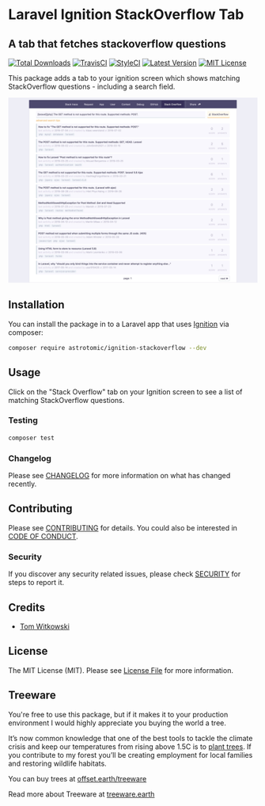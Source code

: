 # Laravel Ignition StackOverflow Tab

## A tab that fetches stackoverflow questions

[![Total Downloads](https://img.shields.io/packagist/dt/astrotomic/ignition-stackoverflow.svg?label=Downloads&style=flat-square&cacheSeconds=600)](https://packagist.org/packages/astrotomic/ignition-stackoverflow)
[![TravisCI](https://img.shields.io/travis/Astrotomic/ignition-stackoverflow/master.svg?label=TravisCI&style=flat-square&cacheSeconds=600)](https://travis-ci.org/Astrotomic/ignition-stackoverflow)
[![StyleCI](https://styleci.io/repos/205465094/shield)](https://styleci.io/repos/205465094)
[![Latest Version](https://img.shields.io/github/v/release/Astrotomic/ignition-stackoverflow?sort=semver&label=Release&style=flat-square&cacheSeconds=600)](https://packagist.org/packages/astrotomic/ignition-stackoverflow)
[![MIT License](https://img.shields.io/github/license/Astrotomic/ignition-stackoverflow.svg?label=License&color=blue&style=flat-square&cacheSeconds=600)](https://github.com/Astrotomic/ignition-stackoverflow/blob/master/LICENSE)

This package adds a tab to your ignition screen which shows matching StackOverflow questions - including a search field.

![StackOverflow Tab](banner.jpg)

## Installation

You can install the package in to a Laravel app that uses [Ignition](https://github.com/facade/ignition) via composer:

```bash
composer require astrotomic/ignition-stackoverflow --dev
```

## Usage

Click on the "Stack Overflow" tab on your Ignition screen to see a list of matching StackOverflow questions.

### Testing

```bash
composer test
```

### Changelog

Please see [CHANGELOG](CHANGELOG.md) for more information on what has changed recently.

## Contributing

Please see [CONTRIBUTING](https://github.com/Astrotomic/.github/blob/master/CONTRIBUTING.md) for details. You could also be interested in [CODE OF CONDUCT](https://github.com/Astrotomic/.github/blob/master/CODE_OF_CONDUCT.md).

### Security

If you discover any security related issues, please check [SECURITY](https://github.com/Astrotomic/.github/blob/master/SECURITY.md) for steps to report it.

## Credits

- [Tom Witkowski](https://github.com/Gummibeer)

## License

The MIT License (MIT). Please see [License File](LICENSE.md) for more information.

## Treeware

You're free to use this package, but if it makes it to your production environment I would highly appreciate you buying the world a tree.

It’s now common knowledge that one of the best tools to tackle the climate crisis and keep our temperatures from rising above 1.5C is to [plant trees](https://www.bbc.co.uk/news/science-environment-48870920). If you contribute to my forest you’ll be creating employment for local families and restoring wildlife habitats.

You can buy trees at [offset.earth/treeware](https://plant.treeware.earth/Astrotomic/ignition-stackoverflow)

Read more about Treeware at [treeware.earth](https://treeware.earth)
